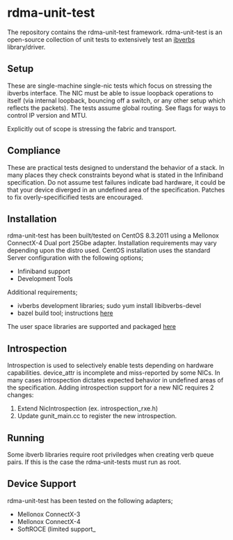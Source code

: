 # rdma-unit-test

The repository contains the rdma-unit-test framework. rdma-unit-test is an
open-source collection of unit tests to extensively test an
[ibverbs](https://github.com/linux-rdma/rdma-core) library/driver.

## Setup

These are single-machine single-nic tests which focus on stressing the
ibverbs interface. The NIC must be able to issue loopback operations to
itself (via internal loopback, bouncing off a switch, or any other setup
which reflects the packets). The tests assume global routing. See flags
for ways to control IP version and MTU.

Explicitly out of scope is stressing the fabric and transport.

## Compliance

These are practical tests designed to understand the behavior of a stack. In
many places they check constraints beyond what is stated in the Infiniband
specification. Do not assume test failures indicate bad hardware, it could be
that your device diverged in an undefined area of the specification. Patches
to fix overly-specificified tests are encouraged.

## Installation

rdma-unit-test has been built/tested on CentOS 8.3.2011 using a Mellonox
ConnectX-4 Dual port 25Gbe adapter.  Installation requirements may vary
depending upon the distro used.
CentOS installation uses the standard Server configuration with the following
options;
 * Infiniband support
 * Development Tools

Additional requirements;
 * ivberbs development libraries; sudo yum install libibverbs-devel
 * bazel build tool; instructions [here](https://docs.bazel.build/versions/master/install-redhat.html)

The user space libraries are supported and packaged [here](https://github.com/linux-rdma/rdma-core)

## Introspection

Introspection is used to selectively enable tests depending on hardware
capabilities. device\_attr is incomplete and miss-reported by some NICs. In
many cases introspection dictates expected behavior in undefined areas of the
specification. Adding introspection support for a new NIC requires 2 changes:

1.  Extend NicIntrospection (ex. introspection\_rxe.h)
2.  Update gunit\_main.cc to register the new introspection.

## Running
Some ibverb libraries require root priviledges when creating verb queue pairs.
If this is the case the rdma-unit-tests must run as root.

## Device Support
rdma-unit-test has been tested on the following adapters;
 * Mellonox ConnectX-3
 * Mellonox ConnectX-4
 * SoftROCE (limited support_

